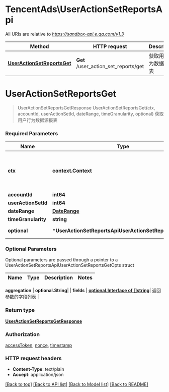 # TencentAds\UserActionSetReportsApi

All URIs are relative to *https://sandbox-api.e.qq.com/v1.3*

Method | HTTP request | Description
------------- | ------------- | -------------
[**UserActionSetReportsGet**](UserActionSetReportsApi.md#UserActionSetReportsGet) | **Get** /user_action_set_reports/get | 获取用户行为数据源报表


# **UserActionSetReportsGet**
> UserActionSetReportsGetResponse UserActionSetReportsGet(ctx, accountId, userActionSetId, dateRange, timeGranularity, optional)
获取用户行为数据源报表

### Required Parameters

Name | Type | Description  | Notes
------------- | ------------- | ------------- | -------------
 **ctx** | **context.Context** | context for authentication, logging, cancellation, deadlines, tracing, etc.
  **accountId** | **int64**|  | 
  **userActionSetId** | **int64**|  | 
  **dateRange** | [**DateRange**](DateRange.md)|  | 
  **timeGranularity** | **string**|  | 
 **optional** | ***UserActionSetReportsApiUserActionSetReportsGetOpts** | optional parameters | nil if no parameters

### Optional Parameters
Optional parameters are passed through a pointer to a UserActionSetReportsApiUserActionSetReportsGetOpts struct

Name | Type | Description  | Notes
------------- | ------------- | ------------- | -------------




 **aggregation** | **optional.String**|  | 
 **fields** | [**optional.Interface of []string**](string.md)| 返回参数的字段列表 | 

### Return type

[**UserActionSetReportsGetResponse**](UserActionSetReportsGetResponse.md)

### Authorization

[accessToken](../README.md#accessToken), [nonce](../README.md#nonce), [timestamp](../README.md#timestamp)

### HTTP request headers

 - **Content-Type**: text/plain
 - **Accept**: application/json

[[Back to top]](#) [[Back to API list]](../README.md#documentation-for-api-endpoints) [[Back to Model list]](../README.md#documentation-for-models) [[Back to README]](../README.md)

